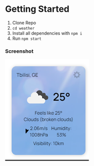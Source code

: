 # Getting Started 

1) Clone Repo
2) `cd weather`
3) Install all dependencies with `npm i`
4) Run `npm start`

### Screenshot

![Weather App](https://github.com/AlexBob98/weather-app/blob/weather-app/weather/public/weather-app.png "Weather App")